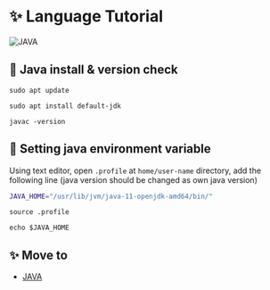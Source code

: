 # :sparkles: Language Tutorial
![JAVA](https://img.shields.io/badge/JAVA-v11.0.4-red)

## :rocket: Java install & version check

```shell
sudo apt update

sudo apt install default-jdk

javac -version
```

## :wrench: Setting java environment variable

Using text editor, open `.profile` at `home/user-name` directory, add the following line (java version should be changed as own java version)

```bash
JAVA_HOME="/usr/lib/jvm/java-11-openjdk-amd64/bin/"
```
```shell
source .profile

echo $JAVA_HOME
```

## :sparkles: Move to

* [JAVA](https://github.com/tigermeal/Language_tutorial/tree/master/java)


